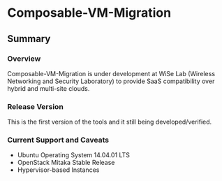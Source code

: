 # Composable-VM-Migration
## Summary ##
### Overview ###
Composable-VM-Migration is under development at WiSe Lab (Wireless Networking and Security Laboratory) to
provide SaaS compatibility over hybrid and multi-site clouds.

### Release Version ###
This is the first version of the tools and it still being developed/verified.

### Current Support and Caveats ###
* Ubuntu Operating System 14.04.01 LTS
* OpenStack Mitaka Stable Release
* Hypervisor-based Instances
